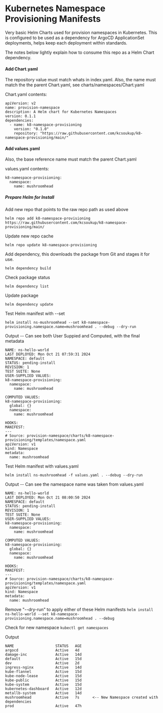 # Kubernetes Namespace Provisioning Manifests
Very basic Helm Charts used for provision namespaces in Kubernetes. This is configured to be used as a dependency for ArgoCD ApplicationSet deployments, helps keep each deployment within standards.

The notes below lightly explain how to consume this repo as a Helm Chart dependency.

#### Add Chart.yaml
The repository value must match whats in index.yaml.
Also, the name must match the the parent Chart.yaml, see charts/namespaces/Chart.yaml

Chart.yaml contents:
```
apiVersion: v2
name: provision-namespace
description: A Helm chart for Kubernetes Namespaces
version: 0.1.1
dependencies:
  - name: k8-namespace-provisioning
    version: "0.1.0"
    repository: "https://raw.githubusercontent.com/kcsoukup/k8-namespace-provisioning/main/"
```

#### Add values.yaml
Also, the base reference name must match the parent Chart.yaml

values.yaml contents:
```
k8-namespace-provisioning:
  namespace:
    name: mushroomhead
```

##### Prepare Helm for Install
Add new repo that points to the raw repo path as used above

`helm repo add k8-namespace-provisioning https://raw.githubusercontent.com/kcsoukup/k8-namespace-provisioning/main/`

Update new repo cache

`helm repo update k8-namespace-provisioning`

Add dependency, this downloads the package from Git and stages it for use.

`helm dependency build`

Check package status

`helm dependency list`

Update package

`helm dependency update`

Test Helm manifest with --set

`helm install ns-mushroomhead --set k8-namespace-provisioning.namespace.name=mushroomhead . --debug --dry-run`

Output -- Can see both User Suppied and Computed, with the final metadata
```
NAME: ns-hello-world
LAST DEPLOYED: Mon Oct 21 07:59:31 2024
NAMESPACE: default
STATUS: pending-install
REVISION: 1
TEST SUITE: None
USER-SUPPLIED VALUES:
k8-namespace-provisioning:
  namespace:
    name: mushroomhead

COMPUTED VALUES:
k8-namespace-provisioning:
  global: {}
  namespace:
    name: mushroomhead

HOOKS:
MANIFEST:
---
# Source: provision-namespace/charts/k8-namespace-provisioning/templates/namespace.yaml
apiVersion: v1
kind: Namespace
metadata:
  name: mushroomhead
```

Test Helm manifest with values.yaml

`helm install ns-mushroomhead -f values.yaml . --debug --dry-run`

Output -- Can see the namespace name was taken from values.yaml
```
NAME: ns-hello-world
LAST DEPLOYED: Mon Oct 21 08:00:50 2024
NAMESPACE: default
STATUS: pending-install
REVISION: 1
TEST SUITE: None
USER-SUPPLIED VALUES:
k8-namespace-provisioning:
  namespace:
    name: mushroomhead

COMPUTED VALUES:
k8-namespace-provisioning:
  global: {}
  namespace:
    name: mushroomhead

HOOKS:
MANIFEST:
---
# Source: provision-namespace/charts/k8-namespace-provisioning/templates/namespace.yaml
apiVersion: v1
kind: Namespace
metadata:
  name: mushroomhead
```

Remove "--dry-run" to apply either of these Helm manifests
`helm install ns-hello-world --set k8-namespace-provisioning.namespace.name=mushroomhead . --debug`

Check for new namespace
`kubectl get namespaces`

Output
```
NAME                   STATUS   AGE
argocd                 Active   4d
damage-inc             Active   14d
default                Active   15d
dev                    Active   2d
ingress-nginx          Active   14d
kube-flannel           Active   15d
kube-node-lease        Active   15d
kube-public            Active   15d
kube-system            Active   15d
kubernetes-dashboard   Active   12d
metallb-system         Active   14d
mushroomhead           Active   7s      <-- New Namespace created with dependencies
prod                   Active   47h
```
